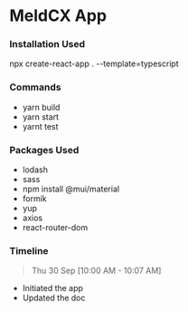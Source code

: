 # MeldCX App

### Installation Used

npx create-react-app . --template=typescript

### Commands

* yarn build
* yarn start
* yarnt test

### Packages Used

* lodash
* sass
* npm install @mui/material
* formik
* yup
* axios
* react-router-dom

### Timeline

> Thu 30 Sep [10:00 AM - 10:07 AM]

* Initiated the app
* Updated the doc